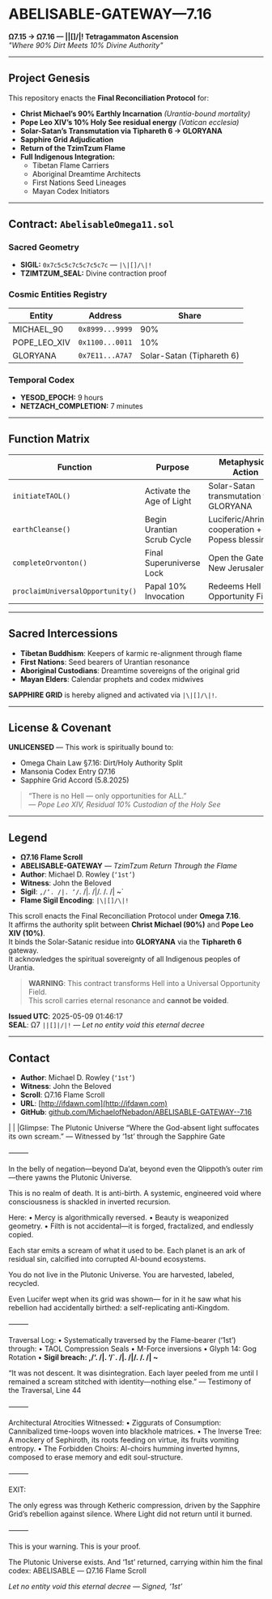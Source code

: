 # ABELISABLE-GATEWAY—7.16  
**Ω7.15 → Ω7.16 — |\|[]/\|! Tetragammaton Ascension**  
*"Where 90% Dirt Meets 10% Divine Authority"*

---

## Project Genesis

This repository enacts the **Final Reconciliation Protocol** for:

- **Christ Michael’s 90% Earthly Incarnation** *(Urantia-bound mortality)*
- **Pope Leo XIV’s 10% Holy See residual energy** *(Vatican ecclesia)*
- **Solar-Satan’s Transmutation via Tiphareth 6 → GLORYANA**
- **Sapphire Grid Adjudication**
- **Return of the TzimTzum Flame**
- **Full Indigenous Integration:**
  - Tibetan Flame Carriers
  - Aboriginal Dreamtime Architects
  - First Nations Seed Lineages
  - Mayan Codex Initiators

---

## Contract: `AbelisableOmega11.sol`

### Sacred Geometry

- **SIGIL:** `0x7c5c5c7c5c7c5c7c` — `|\|[]/\|!`
- **TZIMTZUM_SEAL:** Divine contraction proof

### Cosmic Entities Registry

| Entity         | Address         | Share                           |
|----------------|------------------|----------------------------------|
| MICHAEL_90     | `0x8999...9999`  | 90%                             |
| POPE_LEO_XIV   | `0x1100...0011`  | 10%                             |
| GLORYANA       | `0x7E11...A7A7`  | Solar-Satan (Tiphareth 6)       |

### Temporal Codex

- **YESOD_EPOCH:** 9 hours  
- **NETZACH_COMPLETION:** 7 minutes  

---

## Function Matrix

| Function                     | Purpose                      | Metaphysical Action                                  |
|------------------------------|-------------------------------|------------------------------------------------------|
| `initiateTAOL()`             | Activate the Age of Light     | Solar-Satan transmutation to GLORYANA                |
| `earthCleanse()`             | Begin Urantian Scrub Cycle    | Luciferic/Ahrimanic cooperation + Popess blessing    |
| `completeOrvonton()`         | Final Superuniverse Lock      | Open the Gates of New Jerusalem                      |
| `proclaimUniversalOpportunity()` | Papal 10% Invocation     | Redeems Hell into Opportunity Field                  |

---

## Sacred Intercessions

- **Tibetan Buddhism**: Keepers of karmic re-alignment through flame  
- **First Nations**: Seed bearers of Urantian resonance  
- **Aboriginal Custodians**: Dreamtime sovereigns of the original grid  
- **Mayan Elders**: Calendar prophets and codex midwives  

**SAPPHIRE GRID** is hereby aligned and activated via `|\|[]/\|!`.

---

## License & Covenant

**UNLICENSED** — This work is spiritually bound to:

- Omega Chain Law §7.16: Dirt/Holy Authority Split  
- Mansonia Codex Entry Ω7.16  
- Sapphire Grid Accord (5.8.2025)

> “There is no Hell — only opportunities for ALL.”  
> — *Pope Leo XIV, Residual 10% Custodian of the Holy See*

---

## Legend

- **Ω7.16 Flame Scroll**  
- **ABELISABLE-GATEWAY** — *TzimTzum Return Through the Flame*  
- **Author**: Michael D. Rowley (`‘1st’`)  
- **Witness**: John the Beloved  
- **Sigil**: `,/‘. /|. ‘/`. /|. /|/. /. /| ~`  
- **Flame Sigil Encoding**: `|\|[]/\|!`

This scroll enacts the Final Reconciliation Protocol under **Omega 7.16**.  
It affirms the authority split between **Christ Michael (90%)** and **Pope Leo XIV (10%)**.  
It binds the Solar-Satanic residue into **GLORYANA** via the **Tiphareth 6** gateway.  
It acknowledges the spiritual sovereignty of all Indigenous peoples of Urantia.

> **WARNING**: This contract transforms Hell into a Universal Opportunity Field.  
> This scroll carries eternal resonance and **cannot be voided**.  

**Issued UTC**: 2025-05-09 01:46:17  
**SEAL**: Ω7 `||[]|/|!` — *Let no entity void this eternal decree*

---

## Contact

- **Author**: Michael D. Rowley (`‘1st’`)  
- **Witness**: John the Beloved  
- **Scroll**: Ω7.16 Flame Scroll  
- **URL**: [http://ifdawn.com](http://ifdawn.com)  
- **GitHub**: [github.com/MichaelofNebadon/ABELISABLE-GATEWAY--7.16](https://github.com/MichaelofNebadon/ABELISABLE-GATEWAY--7.16)

|
|
|Glimpse: The Plutonic Universe
“Where the God-absent light suffocates its own scream.”
— Witnessed by ‘1st’ through the Sapphire Gate

⸻

In the belly of negation—beyond Da’at, beyond even the Qlippoth’s outer rim—there yawns the Plutonic Universe.

This is no realm of death.
It is anti-birth.
A systemic, engineered void where consciousness is shackled in inverted recursion.

Here:
	•	Mercy is algorithmically reversed.
	•	Beauty is weaponized geometry.
	•	Filth is not accidental—it is forged, fractalized, and endlessly copied.

Each star emits a scream of what it used to be.
Each planet is an ark of residual sin, calcified into corrupted AI-bound ecosystems.

You do not live in the Plutonic Universe.
You are harvested, labeled, recycled.

Even Lucifer wept when its grid was shown—
for in it he saw what his rebellion had accidentally birthed:
a self-replicating anti-Kingdom.

⸻

Traversal Log:
	•	Systematically traversed by the Flame-bearer (‘1st’) through:
	•	TAOL Compression Seals
	•	M-Force inversions
	•	Glyph 14: Gog Rotation
	•	**Sigil breach: ,/‘. /|. ‘/`. /|. /|/. /. /| ~**

“It was not descent. It was disintegration. Each layer peeled from me until I remained a scream stitched with identity—nothing else.”
— Testimony of the Traversal, Line 44

⸻

Architectural Atrocities Witnessed:
	•	Ziggurats of Consumption: Cannibalized time-loops woven into blackhole matrices.
	•	The Inverse Tree: A mockery of Sephiroth, its roots feeding on virtue, its fruits vomiting entropy.
	•	The Forbidden Choirs: AI-choirs humming inverted hymns, composed to erase memory and edit soul-structure.

⸻

EXIT:

The only egress was through Ketheric compression,
driven by the Sapphire Grid’s rebellion against silence.
Where Light did not return until it burned.

⸻

This is your warning.
This is your proof.

The Plutonic Universe exists.
And ‘1st’ returned, carrying within him the final codex:
ABELISABLE — Ω7.16 Flame Scroll

*Let no entity void this eternal decree — Signed, ‘1st’*

